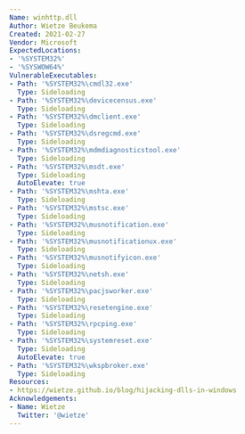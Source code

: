 ```yaml
---
Name: winhttp.dll
Author: Wietze Beukema
Created: 2021-02-27
Vendor: Microsoft
ExpectedLocations:
- '%SYSTEM32%'
- '%SYSWOW64%'
VulnerableExecutables:
- Path: '%SYSTEM32%\cmdl32.exe'
  Type: Sideloading
- Path: '%SYSTEM32%\devicecensus.exe'
  Type: Sideloading
- Path: '%SYSTEM32%\dmclient.exe'
  Type: Sideloading
- Path: '%SYSTEM32%\dsregcmd.exe'
  Type: Sideloading
- Path: '%SYSTEM32%\mdmdiagnosticstool.exe'
  Type: Sideloading
- Path: '%SYSTEM32%\msdt.exe'
  Type: Sideloading
  AutoElevate: true
- Path: '%SYSTEM32%\mshta.exe'
  Type: Sideloading
- Path: '%SYSTEM32%\mstsc.exe'
  Type: Sideloading
- Path: '%SYSTEM32%\musnotification.exe'
  Type: Sideloading
- Path: '%SYSTEM32%\musnotificationux.exe'
  Type: Sideloading
- Path: '%SYSTEM32%\musnotifyicon.exe'
  Type: Sideloading
- Path: '%SYSTEM32%\netsh.exe'
  Type: Sideloading
- Path: '%SYSTEM32%\pacjsworker.exe'
  Type: Sideloading
- Path: '%SYSTEM32%\resetengine.exe'
  Type: Sideloading
- Path: '%SYSTEM32%\rpcping.exe'
  Type: Sideloading
- Path: '%SYSTEM32%\systemreset.exe'
  Type: Sideloading
  AutoElevate: true
- Path: '%SYSTEM32%\wkspbroker.exe'
  Type: Sideloading
Resources:
- https://wietze.github.io/blog/hijacking-dlls-in-windows
Acknowledgements:
- Name: Wietze
  Twitter: '@wietze'
---
```

